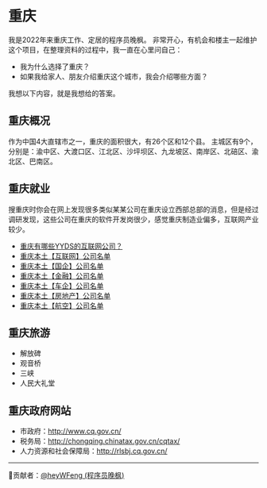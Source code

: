 # 重庆

我是2022年来重庆工作、定居的程序员晚枫。
非常开心，有机会和楼主一起维护这个项目，在整理资料的过程中，我一直在心里问自己：

- 我为什么选择了重庆？
- 如果我给家人、朋友介绍重庆这个城市，我会介绍哪些方面？

我想以下内容，就是我想给的答案。

## 重庆概况
作为中国4大直辖市之一，重庆的面积很大，有26个区和12个县。
主城区有9个，分别是：渝中区、大渡口区、江北区、沙坪坝区、九龙坡区、南岸区、北碚区、渝北区、巴南区。

## 重庆就业
搜重庆时你会在网上发现很多类似某某公司在重庆设立西部总部的消息，但是经过调研发现，这些公司在重庆的软件开发岗很少，感觉重庆制造业偏多，互联网产业较少。
- [重庆有哪些YYDS的互联网公司？](https://www.bilibili.com/video/BV1uT4y1i7J8)
- [重庆本土【互联网】公司名单](https://www.xiaohongshu.com/discovery/item/6245ca360000000021035996?share_from_user_hidden=true&xhsshare=CopyLink&appuid=611dcb820000000001014aca&apptime=1648778845)
- [重庆本土【国企】公司名单](https://www.xiaohongshu.com/discovery/item/624650ba000000002103a050?share_from_user_hidden=true&xhsshare=CopyLink&appuid=611dcb820000000001014aca&apptime=1648778866)
- [重庆本土【金融】公司名单](https://www.xiaohongshu.com/discovery/item/62471e2c0000000021034cd6?share_from_user_hidden=true&xhsshare=CopyLink&appuid=611dcb820000000001014aca&apptime=1649080062)
- [重庆本土【车企】公司名单](https://www.xiaohongshu.com/discovery/item/62483545000000002103af63?share_from_user_hidden=true&xhsshare=CopyLink&appuid=611dcb820000000001014aca&apptime=1649080101)
- [重庆本土【房地产】公司名单](http://xhslink.com/HbQfAg)
- [重庆本土【航空】公司名单](https://www.xiaohongshu.com/discovery/item/62498645000000002103c505?share_from_user_hidden=true&xhsshare=CopyLink&appuid=611dcb820000000001014aca&apptime=1649080168)

## 重庆旅游
- 解放碑
- 观音桥
- 三峡
- 人民大礼堂

## 重庆政府网站
- 市政府：http://www.cq.gov.cn/
- 税务局：http://chongqing.chinatax.gov.cn/cqtax/
- 人力资源和社会保障局：http://rlsbj.cq.gov.cn/

--------

🤝贡献者：[@heyWFeng (程序员晚枫) ](https://github.com/heyWFeng)  
